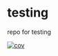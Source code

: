 # testing
repo for testing


[![cov](https://Alex286756.github.io/testing/badges/coverage.svg)](https://github.com/Alex286756/testing/actions)

